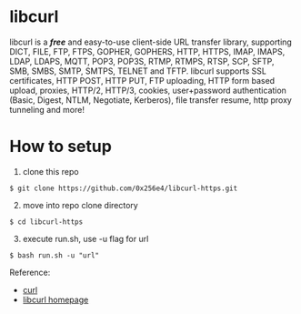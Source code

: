 # libcurl
libcurl is a _**free**_ and easy-to-use client-side URL transfer library, supporting DICT, FILE, FTP, FTPS, GOPHER, GOPHERS, HTTP, HTTPS, IMAP, IMAPS, LDAP, LDAPS, MQTT, POP3, POP3S, RTMP, RTMPS, RTSP, SCP, SFTP, SMB, SMBS, SMTP, SMTPS, TELNET and TFTP. libcurl supports SSL certificates, HTTP POST, HTTP PUT, FTP uploading, HTTP form based upload, proxies, HTTP/2, HTTP/3, cookies, user+password authentication (Basic, Digest, NTLM, Negotiate, Kerberos), file transfer resume, http proxy tunneling and more!

# How to setup
1. clone this repo 
```
$ git clone https://github.com/0x256e4/libcurl-https.git
```
2. move into repo clone directory
```
$ cd libcurl-https
```
3. execute run.sh, use -u flag for url
```
$ bash run.sh -u "url"
```

Reference:

- [curl](https://curl.se/)
- [libcurl homepage](https://curl.se/libcurl/)
